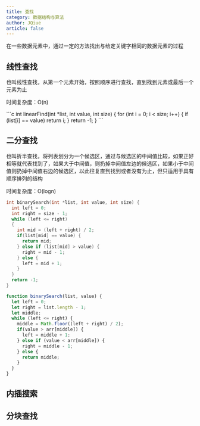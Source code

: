 ```yaml
---
title: 查找
category: 数据结构与算法
author: JQiue
article: false
---
```


在一些数据元素中，通过一定的方法找出与给定关键字相同的数据元素的过程

## 线性查找

也叫线性查找，从第一个元素开始，按照顺序进行查找，直到找到元素或最后一个元素为止

时间复杂度：O(n)

<CodeGroup>

<CodeGroupItem title="C" active>
```c
int linearFind(int *list, int value, int size) {
  for (int i = 0; i < size; i++)
  {
    if (list[i] == value) return i;
  }
  return -1;
}
```
</CodeGroupItem>

</CodeGroup>

## 二分查找

也叫折半查找，将列表划分为一个候选区，通过与候选区的中间值比较，如果正好相等就代表找到了，如果大于中间值，则扔掉中间值左边的候选区，如果小于中间值则扔掉中间值右边的候选区，以此往复直到找到或者没有为止，但只适用于具有顺序排列的结构

时间复杂度：O(logn)

<CodeGroup>

<CodeGroupItem title="C" active>

```c
int binarySearch(int *list, int value, int size) {
  int left = 0;
  int right = size - 1;
  while (left <= right)
  {
    int mid = (left + right) / 2;
    if(list[mid] == value) {
      return mid;
    } else if (list[mid] > value) {
      right = mid - 1;
    } else {
      left = mid + 1;
    }
  }
  return -1;
}
```

</CodeGroupItem>

<CodeGroupItem title="JavaScript">

```js
function binarySearch(list, value) {
  let left = 0;
  let right = list.length - 1;
  let middle;
  while (left <= right) {
    middle = Math.floor((left + right) / 2);
    if(value > arr[middle]) {
      left = middle + 1;
    } else if (value < arr[middle]) {
      right = middle - 1;
    } else {
      return middle;
    }
  }
}
```

</CodeGroupItem>

</CodeGroup>

## 内插搜索

## 分块查找
